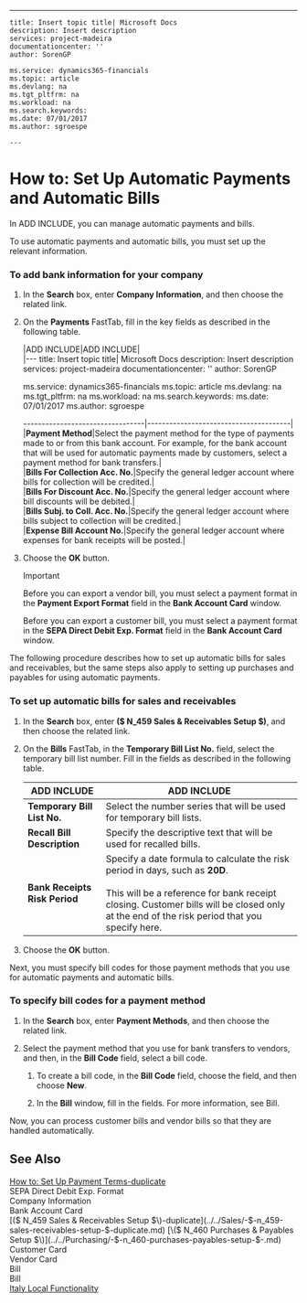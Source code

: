 ---
    title: Insert topic title| Microsoft Docs
    description: Insert description
    services: project-madeira
    documentationcenter: ''
    author: SorenGP

    ms.service: dynamics365-financials
    ms.topic: article
    ms.devlang: na
    ms.tgt_pltfrm: na
    ms.workload: na
    ms.search.keywords:
    ms.date: 07/01/2017
    ms.author: sgroespe

    ---
# How to: Set Up Automatic Payments and Automatic Bills
In ADD INCLUDE<!--[!INCLUDE[navnow](../../ApplicationDesign/includes/navnow_md.md)]-->, you can manage automatic payments and bills.  
  
 To use automatic payments and automatic bills, you must set up the relevant information.  
  
### To add bank information for your company  
  
1.  In the **Search** box, enter **Company Information**, and then choose the related link.  
  
2.  On the **Payments** FastTab, fill in the key fields as described in the following table.  
  
    |ADD INCLUDE<!--[!INCLUDE[bp_tablefield](../../ApplicationDesign/includes/bp_tablefield_md.md)]-->|ADD INCLUDE<!--[!INCLUDE[bp_tabledescription](../../ApplicationDesign/includes/bp_tabledescription_md.md)]-->|  
    |---
    title: Insert topic title| Microsoft Docs
    description: Insert description
    services: project-madeira
    documentationcenter: ''
    author: SorenGP

    ms.service: dynamics365-financials
    ms.topic: article
    ms.devlang: na
    ms.tgt_pltfrm: na
    ms.workload: na
    ms.search.keywords:
    ms.date: 07/01/2017
    ms.author: sgroespe

    ---------------------------------|---------------------------------------|  
    |**Payment Method**|Select the payment method for the type of payments made to or from this bank account. For example, for the bank account that will be used for automatic payments made by customers, select a payment method for bank transfers.|  
    |**Bills For Collection Acc. No.**|Specify the general ledger account where bills for collection will be credited.|  
    |**Bills For Discount Acc. No.**|Specify the general ledger account where bill discounts will be debited.|  
    |**Bills Subj. to Coll. Acc. No.**|Specify the general ledger account where bills subject to collection will be credited.|  
    |**Expense Bill Account No.**|Specify the general ledger account where expenses for bank receipts will be posted.|  
  
5.  Choose the **OK** button.  
  
    > [!IMPORTANT]  
    >  Before you can export a vendor bill, you must select a payment format in the **Payment Export Format** field in the **Bank Account Card** window.  
    >   
    >  Before you can export a customer bill, you must select a payment format in the **SEPA Direct Debit Exp. Format** field in the **Bank Account Card** window.  
  
 The following procedure describes how to set up automatic bills for sales and receivables, but the same steps also apply to setting up purchases and payables for using automatic payments.  
  
### To set up automatic bills for sales and receivables  
  
1.  In the **Search** box, enter **\($ N\_459 Sales & Receivables Setup $\)**, and then choose the related link.  
  
2.  On the **Bills** FastTab, in the **Temporary Bill List No.** field, select the temporary bill list number. Fill in the fields as described in the following table.  
  
    |ADD INCLUDE<!--[!INCLUDE[bp_tablefield](../../ApplicationDesign/includes/bp_tablefield_md.md)]-->|ADD INCLUDE<!--[!INCLUDE[bp_tabledescription](../../ApplicationDesign/includes/bp_tabledescription_md.md)]-->|  
    |---------------------------------|---------------------------------------|  
    |**Temporary Bill List No.**|Select the number series that will be used for temporary bill lists.|  
    |**Recall Bill Description**|Specify the descriptive text that will be used for recalled bills.|  
    |**Bank Receipts Risk Period**|Specify a date formula to calculate the risk period in days, such as **20D**.<br /><br /> This will be a reference for bank receipt closing. Customer bills will be closed only at the end of the risk period that you specify here.|  
  
3.  Choose the **OK** button.  
  
 Next, you must specify bill codes for those payment methods that you use for automatic payments and automatic bills.  
  
### To specify bill codes for a payment method  
  
1.  In the **Search** box, enter **Payment Methods**, and then choose the related link.  
  
2.  Select the payment method that you use for bank transfers to vendors, and then, in the **Bill Code** field, select a bill code.  
  
    1.  To create a bill code, in the **Bill Code** field, choose the field, and then choose **New**.  
  
    2.  In the **Bill** window, fill in the fields. For more information, see Bill.  
  
 Now, you can process customer bills and vendor bills so that they are handled automatically.  
  
## See Also  
 [How to: Set Up Payment Terms-duplicate](../../LocalFunctionalityForMicrosoftDynamicsNav2016/Italy/how-to-set-up-payment-terms-duplicate.md)   
 SEPA Direct Debit Exp. Format   
 Company Information   
 Bank Account Card   
 [\($ N\_459 Sales & Receivables Setup $\)-duplicate](../../Sales/-$-n_459-sales-receivables-setup-$-duplicate.md)   
 [\($ N\_460 Purchases & Payables Setup $\)](../../Purchasing/-$-n_460-purchases-payables-setup-$-.md)   
 Customer Card   
 Vendor Card   
 Bill   
 Bill   
 [Italy Local Functionality](../../LocalFunctionalityForMicrosoftDynamicsNav2016/Italy/italy-local-functionality.md)